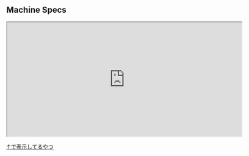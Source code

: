 ## Machine Specs

<iframe src="https://docs.google.com/spreadsheets/d/e/2PACX-1vRnefTJOtVEPPZkrQJQbcOrLB0oe2OYGEoUAprL7yPwcMjQO7EPKJ3Du6fUf4hxNmIL4HbXWo1RmZQl/pubhtml?gid=0&amp;single=true&amp;widget=true&amp;headers=false"
  style="width: 90%;
    min-width: 615px;
    min-height: 300px;"></iframe>

[↑で表示してるやつ](https://docs.google.com/spreadsheets/d/10VSlOHDc8Bz3YrpPDXfOrrZqGIJgkCT3TgroJ200WUY/edit?usp=sharing)

